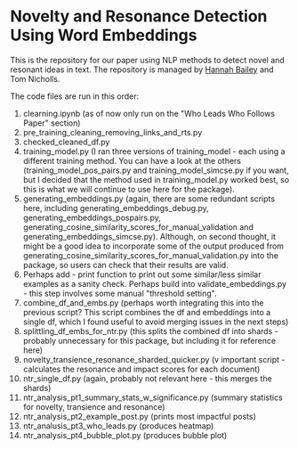 # Novelty and Resonance Detection Using Word Embeddings

This is the repository for our paper using NLP methods to detect novel and resonant ideas in text. The repository is managed by [Hannah Bailey](https://github.com/hannahlsbailey) and Tom Nicholls.

The code files are run in this order:
1. clearning.ipynb (as of now only run on the "Who Leads Who Follows Paper" section)
2. pre_training_cleaning_removing_links_and_rts.py
3. checked_cleaned_df.py
4. training_model.py (I ran three versions of training_model - each using a different training method. You can have a look at the others (training_model_pos_pairs.py and training_model_simcse.py if you want, but I decided that the method used in training_model.py worked best, so this is what we will continue to use here for the package).
5. generating_embeddings.py (again, there are some redundant scripts here, including generating_embeddings_debug.py, generating_embeddings_pospairs.py, generating_cosine_similarity_scores_for_manual_validation and generating_embeddings_simcse.py). Although, on second thought, it might be a good idea to incorporate some of the output produced from generating_cosine_similarity_scores_for_manual_validation.py into the package, so users can check that their results are valid.
6. Perhaps add - print function to print out some similar/less similar examples as a sanity check. Perhaps build into validate_embeddings.py - this step involves some manual "threshold setting".
8. combine_df_and_embs.py (perhaps worth integrating this into the previous script? This script combines the df and embeddings into a single df, which I found useful to avoid merging issues in the next steps)
9. splittling_df_embs_for_ntr.py (this splits the combined df into shards - probably unnecessary for this package, but including it for reference here)
10. novelty_transience_resonance_sharded_quicker.py (v important script - calculates the resonance and impact scores for each document)
11. ntr_single_df.py (again, probably not relevant here - this merges the shards)
12. ntr_analysis_pt1_summary_stats_w_significance.py (summary statistics for novelty, transience and resonance)
13. ntr_analysis_pt2_example_post.py (prints most impactful posts)
14. ntr_analusis_pt3_who_leads.py (produces heatmap)
15. ntr_analysis_pt4_bubble_plot.py (produces bubble plot)
